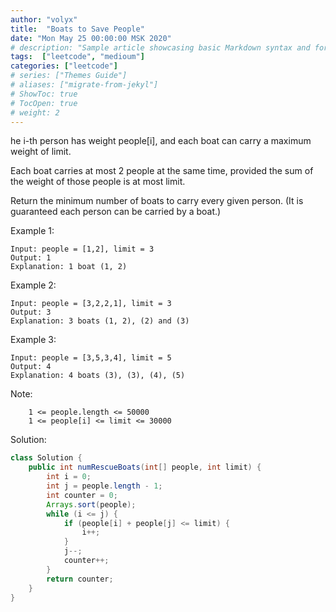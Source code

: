 ```yaml
---
author: "volyx"
title:  "Boats to Save People"
date: "Mon May 25 00:00:00 MSK 2020"
# description: "Sample article showcasing basic Markdown syntax and formatting for HTML elements."
tags:  ["leetcode", "medioum"]
categories: ["leetcode"]
# series: ["Themes Guide"]
# aliases: ["migrate-from-jekyl"]
# ShowToc: true
# TocOpen: true
# weight: 2
---
```


he i-th person has weight people[i], and each boat can carry a maximum weight of limit.

Each boat carries at most 2 people at the same time, provided the sum of the weight of those people is at most limit.

Return the minimum number of boats to carry every given person.  (It is guaranteed each person can be carried by a boat.)

Example 1:

```
Input: people = [1,2], limit = 3
Output: 1
Explanation: 1 boat (1, 2)
```

Example 2:
```
Input: people = [3,2,2,1], limit = 3
Output: 3
Explanation: 3 boats (1, 2), (2) and (3)
```

Example 3:
```
Input: people = [3,5,3,4], limit = 5
Output: 4
Explanation: 4 boats (3), (3), (4), (5)
```

Note:
```
    1 <= people.length <= 50000
    1 <= people[i] <= limit <= 30000
```

Solution:

```java
class Solution {
    public int numRescueBoats(int[] people, int limit) {
        int i = 0;
        int j = people.length - 1;
        int counter = 0;
        Arrays.sort(people);
        while (i <= j) {
            if (people[i] + people[j] <= limit) {
                i++;
            }
            j--;
            counter++;
        }
        return counter;
    }
}
